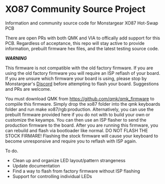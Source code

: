 # XO87 Community Source Project
Information and community source code for Monstargear XO87 Hot-Swap PCB

There are open PRs with both QMK and VIA to offically add support for this PCB.  Regardless of acceptance, this repo will stay active to provide information, prebuilt firmware hex files, and the latest testing source code.

***WARNING***

This firmware is not compatible with the old factory firmware.  If you are using the old factory firmware you will require an ISP reflash of your board.   If you are unsure which firmware your board is using, please stop by Monstargear's [Discord](https://discord.gg/YhKJ5k2AVC) before attempting to flash your board.  Suggestions and PRs are welcome.

You must download QMK from https://github.com/qmk/qmk_firmware to compiile this firmware.  Simply drop the xo87 folder into the qmk keyboards folder and run make xo87/rgb:production.  Alternatively, you can use the prebuilt firmware provided here if you do not with to build your own or customize the keyamps.  You can then use an ISP flasher to send the production firmware to the board.  After you are running this firmware, you can rebuild and flash via bootloader like normal.  DO NOT FLASH THE STOCK FIRMARE!  Flashing the stock firmware will cause your keyboard to become unresponsive and require you to reflash with ISP again.

To do.

* Clean up and organize LED layout/pattern strangeness
* Update documentation
* Find a way to flash from factory firmware without ISP flashing
* Support for controlling individual LEDs
